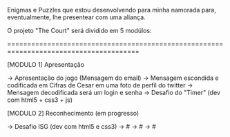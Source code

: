 Enigmas e Puzzles que estou desenvolvendo para minha namorada para, eventualmente, lhe presentear com uma aliança.


O projeto "The Court" será dividido em 5 modúlos:

=======================================================================================

[MODULO 1] Apresentação

-> Apresentação do jogo (Mensagem do email)
-> Mensagem escondida e codificada em Cifras de Cesar em uma foto de perfil do twitter
-> Mensagem decodificada será um login e senha
-> Desafio do "Timer" (dev com html5 + css3 + js)

[MODULO 2] Reconhecimento (em progresso)

-> Desafio ISG (dev com html5 e css3)
-> #
-> #
-> #
